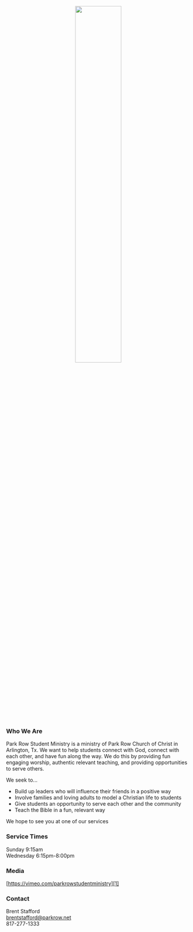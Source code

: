 
<div align="center"><img width="50%" height="50%" 
  src="http://1.cdn06.v.ecc12.com/bundles/ecc12prhome/images/prsm-logo.png" /></div>

### Who We Are 

Park Row Student Ministry is a ministry of Park Row Church of Christ in
Arlington, Tx.  We want to help students connect with God, connect with each
other, and have fun along the way.  We do this by providing fun engaging
worship, authentic relevant teaching, and providing opportunities to serve
others.

We seek to...

- Build up leaders who will influence their friends in a positive way
- Involve families and loving adults to model a Christian life to students
- Give students an opportunity to serve each other and the community
- Teach the Bible in a fun, relevant way

We hope to see you at one of our services

### Service Times

Sunday 9:15am  
Wednesday 6:15pm-8:00pm

### Media

[https://vimeo.com/parkrowstudentministry][1]

[1]: https://vimeo.com/parkrowstudentministry

### Contact

Brent Stafford  
brentstafford@parkrow.net  
817-277-1333

